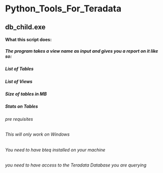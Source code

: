 # Python_Tools_For_Teradata

## db_child.exe 

#### What this script does:
##### The program takes a view name as input and gives you a report on it like so:
##### List of Tables
##### List of Views
##### Size of tables in MB
##### Stats on Tables

###### pre requisites
###### This will only work on Windows
###### You need to have bteq installed on your machine
###### you need to have access to the Teradata Database you are querying